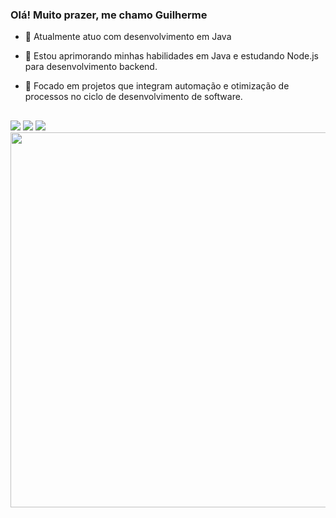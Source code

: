### Olá! Muito prazer, me chamo Guilherme

- 🔭 Atualmente atuo com desenvolvimento em Java
- 🌱 Estou aprimorando minhas habilidades em Java e estudando Node.js para desenvolvimento backend.
- 🚀 Focado em projetos que integram automação e otimização de processos no ciclo de desenvolvimento de software.

  ##
 
<div> 
  <a href="https://instagram.com/_silvaguih" target="_blank"><img src="https://img.shields.io/badge/-Instagram-%23E4405F?style=for-the-badge&logo=instagram&logoColor=white" target="_blank"></a>
  <a href = "mailto:guilherme2004.almeida@gmail.com"><img src="https://img.shields.io/badge/-Gmail-%23333?style=for-the-badge&logo=gmail&logoColor=white" target="_blank"></a>
  <a href="https://www.linkedin.com/in/guilherme-da-silva-almeida-31188b229/" target="_blank"><img src="https://img.shields.io/badge/-LinkedIn-%230077B5?style=for-the-badge&logo=linkedin&logoColor=white" target="_blank"></a> 
</div>

  
<img src="https://github.com/Anmol-Baranwal/Cool-GIFs-For-GitHub/assets/74038190/80728820-e06b-4f96-9c9e-9df46f0cc0a5" width="600">
<br><br>
